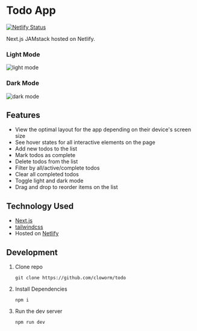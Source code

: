 # Todo App

[![Netlify Status](https://api.netlify.com/api/v1/badges/575a1fe3-7e5f-4b78-beed-aa0064440b47/deploy-status)](https://app.netlify.com/sites/cloworm-todo/deploys)

Next.js JAMstack hosted on Netlify.

### Light Mode
![light mode](https://user-images.githubusercontent.com/5566310/102437990-7c48ae80-3fe9-11eb-8bf1-ef0ae5b72767.png)

### Dark Mode
![dark mode](https://user-images.githubusercontent.com/5566310/102437988-7b178180-3fe9-11eb-9841-60a14ee07d7a.png)

## Features
* View the optimal layout for the app depending on their device's screen size
* See hover states for all interactive elements on the page
* Add new todos to the list
* Mark todos as complete
* Delete todos from the list
* Filter by all/active/complete todos
* Clear all completed todos
* Toggle light and dark mode
* Drag and drop to reorder items on the list

## Technology Used

* [Next.js](https://nextjs.org/)
* [tailwindcss](tailwindcss)
* Hosted on [Netlify](http://netlify.com/)

## Development

  1. Clone repo

      ```
      git clone https://github.com/cloworm/todo
      ```

2. Install Dependencies

      ```
      npm i
      ```

3. Run the dev server

      ```
      npm run dev
      ```
